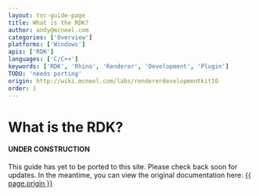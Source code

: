 ```yaml
---
layout: toc-guide-page
title: What is the RDK?
author: andy@mcneel.com
categories: ['Overview']
platforms: ['Windows']
apis: ['RDK']
languages: ['C/C++']
keywords: ['RDK', 'Rhino', 'Renderer', 'Development', 'Plugin']
TODO: 'needs porting'
origin: http://wiki.mcneel.com/labs/rendererdevelopmentkit10
order: 1
---
```



# What is the RDK?

<div class="bs-callout bs-callout-danger">
  <h4>UNDER CONSTRUCTION</h4>
  <p>This guide has yet to be ported to this site.  Please check back soon for updates.  
  In the meantime, you can view the original documentation here:
  <a href="{{ page.origin }}">{{ page.origin }}</a></p>
</div>
